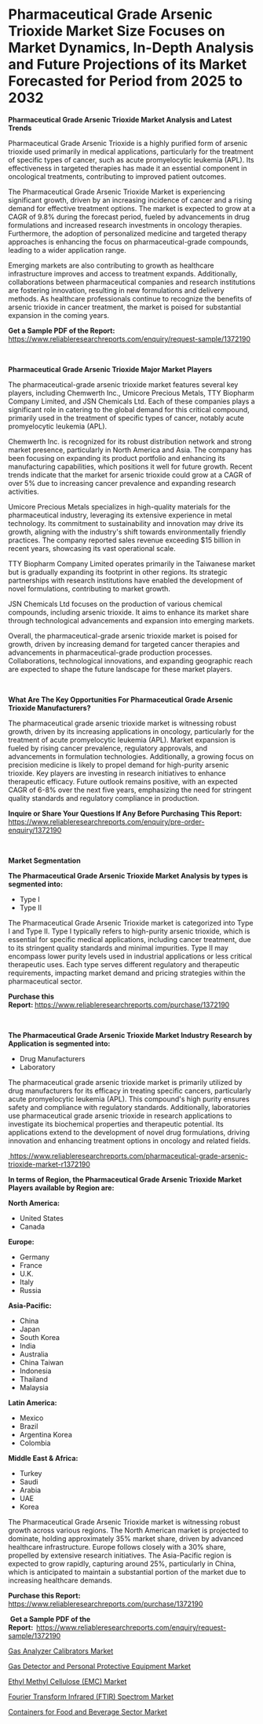 <p><h1>Pharmaceutical Grade Arsenic Trioxide Market Size Focuses on Market Dynamics, In-Depth Analysis and Future Projections of its Market Forecasted for Period from 2025 to 2032</h1></p><p><strong>Pharmaceutical Grade Arsenic Trioxide Market Analysis and Latest Trends</strong></p>
<p><p>Pharmaceutical Grade Arsenic Trioxide is a highly purified form of arsenic trioxide used primarily in medical applications, particularly for the treatment of specific types of cancer, such as acute promyelocytic leukemia (APL). Its effectiveness in targeted therapies has made it an essential component in oncological treatments, contributing to improved patient outcomes.</p><p>The Pharmaceutical Grade Arsenic Trioxide Market is experiencing significant growth, driven by an increasing incidence of cancer and a rising demand for effective treatment options. The market is expected to grow at a CAGR of 9.8% during the forecast period, fueled by advancements in drug formulations and increased research investments in oncology therapies. Furthermore, the adoption of personalized medicine and targeted therapy approaches is enhancing the focus on pharmaceutical-grade compounds, leading to a wider application range.</p><p>Emerging markets are also contributing to growth as healthcare infrastructure improves and access to treatment expands. Additionally, collaborations between pharmaceutical companies and research institutions are fostering innovation, resulting in new formulations and delivery methods. As healthcare professionals continue to recognize the benefits of arsenic trioxide in cancer treatment, the market is poised for substantial expansion in the coming years.</p></p>
<p><strong>Get a Sample PDF of the Report:&nbsp;</strong> <a href="https://www.reliableresearchreports.com/enquiry/request-sample/1372190?utm_campaign=28&utm_medium=2&utm_source=Github&utm_content=ia&utm_term=22032025&utm_id=pharmaceutical-grade-arsenic-trioxide">https://www.reliableresearchreports.com/enquiry/request-sample/1372190</a></p>
<p>&nbsp;</p>
<p><strong>Pharmaceutical Grade Arsenic Trioxide Major Market Players</strong></p>
<p><p>The pharmaceutical-grade arsenic trioxide market features several key players, including Chemwerth Inc., Umicore Precious Metals, TTY Biopharm Company Limited, and JSN Chemicals Ltd. Each of these companies plays a significant role in catering to the global demand for this critical compound, primarily used in the treatment of specific types of cancer, notably acute promyelocytic leukemia (APL).</p><p>Chemwerth Inc. is recognized for its robust distribution network and strong market presence, particularly in North America and Asia. The company has been focusing on expanding its product portfolio and enhancing its manufacturing capabilities, which positions it well for future growth. Recent trends indicate that the market for arsenic trioxide could grow at a CAGR of over 5% due to increasing cancer prevalence and expanding research activities.</p><p>Umicore Precious Metals specializes in high-quality materials for the pharmaceutical industry, leveraging its extensive experience in metal technology. Its commitment to sustainability and innovation may drive its growth, aligning with the industry's shift towards environmentally friendly practices. The company reported sales revenue exceeding $15 billion in recent years, showcasing its vast operational scale.</p><p>TTY Biopharm Company Limited operates primarily in the Taiwanese market but is gradually expanding its footprint in other regions. Its strategic partnerships with research institutions have enabled the development of novel formulations, contributing to market growth.</p><p>JSN Chemicals Ltd focuses on the production of various chemical compounds, including arsenic trioxide. It aims to enhance its market share through technological advancements and expansion into emerging markets.</p><p>Overall, the pharmaceutical-grade arsenic trioxide market is poised for growth, driven by increasing demand for targeted cancer therapies and advancements in pharmaceutical-grade production processes. Collaborations, technological innovations, and expanding geographic reach are expected to shape the future landscape for these market players.</p></p>
<p>&nbsp;</p>
<p><strong>What Are The Key Opportunities For Pharmaceutical Grade Arsenic Trioxide Manufacturers?</strong></p>
<p><p>The pharmaceutical grade arsenic trioxide market is witnessing robust growth, driven by its increasing applications in oncology, particularly for the treatment of acute promyelocytic leukemia (APL). Market expansion is fueled by rising cancer prevalence, regulatory approvals, and advancements in formulation technologies. Additionally, a growing focus on precision medicine is likely to propel demand for high-purity arsenic trioxide. Key players are investing in research initiatives to enhance therapeutic efficacy. Future outlook remains positive, with an expected CAGR of 6-8% over the next five years, emphasizing the need for stringent quality standards and regulatory compliance in production.</p></p>
<p><strong>Inquire or Share Your Questions If Any Before Purchasing This Report:</strong> <a href="https://www.reliableresearchreports.com/enquiry/pre-order-enquiry/1372190?utm_campaign=28&utm_medium=2&utm_source=Github&utm_content=ia&utm_term=22032025&utm_id=pharmaceutical-grade-arsenic-trioxide">https://www.reliableresearchreports.com/enquiry/pre-order-enquiry/1372190</a></p>
<p>&nbsp;</p>
<p><strong>Market Segmentation</strong></p>
<p><strong>The Pharmaceutical Grade Arsenic Trioxide Market Analysis by types is segmented into:</strong></p>
<p><ul><li>Type I</li><li>Type II</li></ul></p>
<p><p>The Pharmaceutical Grade Arsenic Trioxide market is categorized into Type I and Type II. Type I typically refers to high-purity arsenic trioxide, which is essential for specific medical applications, including cancer treatment, due to its stringent quality standards and minimal impurities. Type II may encompass lower purity levels used in industrial applications or less critical therapeutic uses. Each type serves different regulatory and therapeutic requirements, impacting market demand and pricing strategies within the pharmaceutical sector.</p></p>
<p><strong>Purchase this Report:&nbsp;</strong><a href="https://www.reliableresearchreports.com/purchase/1372190?utm_campaign=28&utm_medium=2&utm_source=Github&utm_content=ia&utm_term=22032025&utm_id=pharmaceutical-grade-arsenic-trioxide">https://www.reliableresearchreports.com/purchase/1372190</a></p>
<p>&nbsp;</p>
<p><strong>The Pharmaceutical Grade Arsenic Trioxide Market Industry Research by Application is segmented into:</strong></p>
<p><ul><li>Drug Manufacturers</li><li>Laboratory</li></ul></p>
<p><p>The pharmaceutical grade arsenic trioxide market is primarily utilized by drug manufacturers for its efficacy in treating specific cancers, particularly acute promyelocytic leukemia (APL). This compound's high purity ensures safety and compliance with regulatory standards. Additionally, laboratories use pharmaceutical grade arsenic trioxide in research applications to investigate its biochemical properties and therapeutic potential. Its applications extend to the development of novel drug formulations, driving innovation and enhancing treatment options in oncology and related fields.</p></p>
<p><a href="https://www.reliableresearchreports.com/pharmaceutical-grade-arsenic-trioxide-market-r1372190?utm_campaign=28&utm_medium=2&utm_source=Github&utm_content=ia&utm_term=22032025&utm_id=pharmaceutical-grade-arsenic-trioxide">&nbsp;https://www.reliableresearchreports.com/pharmaceutical-grade-arsenic-trioxide-market-r1372190</a></p>
<p><strong>In terms of Region, the Pharmaceutical Grade Arsenic Trioxide Market Players available by Region are:</strong></p>
<p>
    <p> <strong> North America: </strong>
        <ul>
            <li>United States</li>
            <li>Canada</li>
        </ul>
        </p> 
    <p> <strong> Europe: </strong>
        <ul>
            <li>Germany</li>
            <li>France</li>
            <li>U.K.</li>
            <li>Italy</li>
            <li>Russia</li>
        </ul>
        </p> 
    <p> <strong> Asia-Pacific: </strong>
        <ul>
            <li>China</li>
            <li>Japan</li>
            <li>South Korea</li>
            <li>India</li>
            <li>Australia</li>
            <li>China Taiwan</li>
            <li>Indonesia</li>
            <li>Thailand</li>
            <li>Malaysia</li>
        </ul>
        </p> 
    <p> <strong> Latin America: </strong>
        <ul>
            <li>Mexico</li>
            <li>Brazil</li>
            <li>Argentina Korea</li>
            <li>Colombia</li>
        </ul>
        </p> 
    <p> <strong> Middle East & Africa: </strong>
        <ul>
            <li>Turkey</li>
            <li>Saudi</li>
            <li>Arabia</li>
            <li>UAE</li>
            <li>Korea</li>
        </ul>
    </p>
    </p>
<p><p>The Pharmaceutical Grade Arsenic Trioxide market is witnessing robust growth across various regions. The North American market is projected to dominate, holding approximately 35% market share, driven by advanced healthcare infrastructure. Europe follows closely with a 30% share, propelled by extensive research initiatives. The Asia-Pacific region is expected to grow rapidly, capturing around 25%, particularly in China, which is anticipated to maintain a substantial portion of the market due to increasing healthcare demands.</p></p>
<p><strong>Purchase this Report: </strong><a href="https://www.reliableresearchreports.com/purchase/1372190?utm_campaign=28&utm_medium=2&utm_source=Github&utm_content=ia&utm_term=22032025&utm_id=pharmaceutical-grade-arsenic-trioxide">https://www.reliableresearchreports.com/purchase/1372190</a></p>
<p>&nbsp;<strong>Get a Sample PDF of the Report:&nbsp;&nbsp;</strong><a href="https://www.reliableresearchreports.com/enquiry/request-sample/1372190?utm_campaign=28&utm_medium=2&utm_source=Github&utm_content=ia&utm_term=22032025&utm_id=pharmaceutical-grade-arsenic-trioxide">https://www.reliableresearchreports.com/enquiry/request-sample/1372190</a></p>
<p><strong></strong></p>
<p><p><a href="https://github.com/duzcupetriv/Market-Research-Report-List-1/blob/main/gas-analyzer-calibrators-market.md?utm_campaign=28&utm_medium=2&utm_source=Github&utm_content=ia&utm_term=22032025&utm_id=pharmaceutical-grade-arsenic-trioxide">Gas Analyzer Calibrators Market</a></p><p><a href="https://github.com/abexjeliti/Market-Research-Report-List-1/blob/main/gas-detector-and-personal-protective-equipment-market.md?utm_campaign=28&utm_medium=2&utm_source=Github&utm_content=ia&utm_term=22032025&utm_id=pharmaceutical-grade-arsenic-trioxide">Gas Detector and Personal Protective Equipment Market</a></p><p><a href="https://github.com/okornevonywx/Market-Research-Report-List-1/blob/main/ethyl-methyl-cellulose-emc-market.md?utm_campaign=28&utm_medium=2&utm_source=Github&utm_content=ia&utm_term=22032025&utm_id=pharmaceutical-grade-arsenic-trioxide">Ethyl Methyl Cellulose (EMC) Market</a></p><p><a href="https://github.com/hervedeidadw/Market-Research-Report-List-1/blob/main/fourier-transform-infrared-ftir-spectrom-market.md?utm_campaign=28&utm_medium=2&utm_source=Github&utm_content=ia&utm_term=22032025&utm_id=pharmaceutical-grade-arsenic-trioxide">Fourier Transform Infrared (FTIR) Spectrom Market</a></p><p><a href="https://github.com/luarbpurwal/Market-Research-Report-List-1/blob/main/containers-for-food-and-beverage-sector-market.md?utm_campaign=28&utm_medium=2&utm_source=Github&utm_content=ia&utm_term=22032025&utm_id=pharmaceutical-grade-arsenic-trioxide">Containers for Food and Beverage Sector Market</a></p></p>